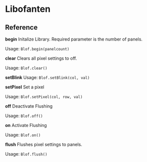 # Libofanten

## Reference

**begin**
Initalize Library. Required parameter is the number of panels.

Usage:
`Blof.begin(panelcount)`

**clear**
Clears all pixel settings to off.

Usage:
`Blof.clear()`

**setBlink**
Usage:
`Blof.setBlink(col, val)`

**setPixel**
Set a pixel

Usage:
`Blof.setPixel(col, row, val)`

**off**
Deactivate Flushing

Usage:
`Blof.off()`

**on**
Activate Flushing

Usage:
`Blof.on()`

**flush**
Flushes pixel settings to panels.

Usage:
`Blof.flush()`

